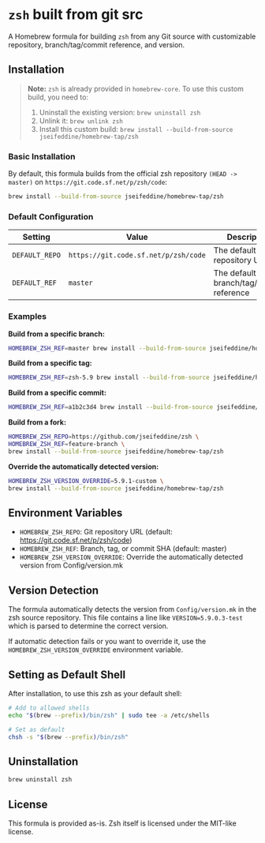 # `zsh` built from git src

A Homebrew formula for building `zsh` from any Git source with customizable repository, branch/tag/commit reference, and version.

## Installation

> **Note:** `zsh` is already provided in `homebrew-core`. To use this custom build, you need to:
> 1. Uninstall the existing version: `brew uninstall zsh`
> 2. Unlink it: `brew unlink zsh`
> 3. Install this custom build: `brew install --build-from-source jseifeddine/homebrew-tap/zsh`


### Basic Installation

By default, this formula builds from the official zsh repository `(HEAD -> master)` on `https://git.code.sf.net/p/zsh/code`:

```bash
brew install --build-from-source jseifeddine/homebrew-tap/zsh
```

### Default Configuration

| Setting | Value | Description |
|---------|-------|-------------|
| `DEFAULT_REPO` | `https://git.code.sf.net/p/zsh/code` | The default repository URL |
| `DEFAULT_REF` | `master` | The default branch/tag/commit reference |

### Examples

**Build from a specific branch:**
```bash
HOMEBREW_ZSH_REF=master brew install --build-from-source jseifeddine/homebrew-tap/zsh
```

**Build from a specific tag:**
```bash
HOMEBREW_ZSH_REF=zsh-5.9 brew install --build-from-source jseifeddine/homebrew-tap/zsh
```

**Build from a specific commit:**
```bash
HOMEBREW_ZSH_REF=a1b2c3d4 brew install --build-from-source jseifeddine/homebrew-tap/zsh
```

**Build from a fork:**
```bash
HOMEBREW_ZSH_REPO=https://github.com/jseifeddine/zsh \
HOMEBREW_ZSH_REF=feature-branch \
brew install --build-from-source jseifeddine/homebrew-tap/zsh
```

**Override the automatically detected version:**
```bash
HOMEBREW_ZSH_VERSION_OVERRIDE=5.9.1-custom \
brew install --build-from-source jseifeddine/homebrew-tap/zsh
```

## Environment Variables

- `HOMEBREW_ZSH_REPO`: Git repository URL (default: https://git.code.sf.net/p/zsh/code)
- `HOMEBREW_ZSH_REF`: Branch, tag, or commit SHA (default: master)
- `HOMEBREW_ZSH_VERSION_OVERRIDE`: Override the automatically detected version from Config/version.mk

## Version Detection

The formula automatically detects the version from `Config/version.mk` in the zsh source repository. This file contains a line like `VERSION=5.9.0.3-test` which is parsed to determine the correct version.

If automatic detection fails or you want to override it, use the `HOMEBREW_ZSH_VERSION_OVERRIDE` environment variable.

## Setting as Default Shell

After installation, to use this zsh as your default shell:

```bash
# Add to allowed shells
echo "$(brew --prefix)/bin/zsh" | sudo tee -a /etc/shells

# Set as default
chsh -s "$(brew --prefix)/bin/zsh"
```

## Uninstallation

```bash
brew uninstall zsh
```

## License

This formula is provided as-is. Zsh itself is licensed under the MIT-like license.